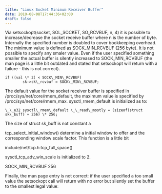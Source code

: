```yaml
---
title: "Linux Socket Minimum Receiver Buffer"
date: 2010-08-08T17:44:36+02:00
draft: false
---
```


Via setsockopt(socket, SOL\_SOCKET, SO\_RCVBUF, n, 4) it is possible to
increase/decrease the socket receive buffer where n is the number of byte.
Internally the specified number is doubled to cover bookkeeping overhead.
The minimum value is defined as SOCK\_MIN\_RCVBUF (256 byte). It is not
possible to specify any smaler value. Even if the user specified something
smaller the actual buffer is silently increased to SOCK\_MIN\_RCVBUF (the
man page is a little bit outdated and stated that setsockopt will return
with a failure - this is not correct).



```
if ((val \* 2) < SOCK\_MIN\_RCVBUF)
        sk->sk\_rcvbuf = SOCK\_MIN\_RCVBUF;

```

The default value for the socket receiver buffer is specified in
/proc/sys/net/core/rmem\_default, the maximum value is specified by
/proc/sys/net/core/rmem\_max. sysctl\_rmem\_default is initialized as to:



```
\_\_u32 sysctl\_rmem\_default \_\_read\_mostly = (sizeof(struct sk\_buff) + 256) \* 256;

```

The size of struct sk\_buff is not constant a


tcp\_select\_initial\_window() determine a initial window to offer and the
corresponding window scale factor. This function is a little bit


include/net/tcp.h:tcp\_full\_space()


sysctl\_tcp\_adv\_win\_scale is initialized to 2.


SOCK\_MIN\_RCVBUF 256


Finally, the man page entry is not correct: if the user specified a too small
value the setsockopt call will return with no error but silently set the buffer
to the smallest legal value:


